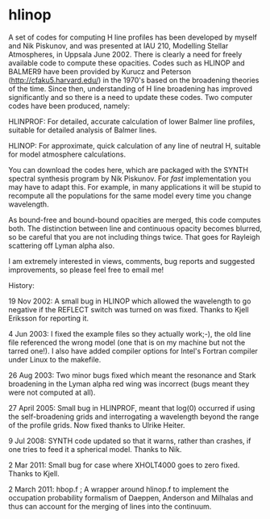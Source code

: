 # hlinop

A set of codes for computing H line profiles has been developed by myself and Nik Piskunov, and was presented at IAU 210, Modelling Stellar Atmospheres, in Uppsala June 2002. There is clearly a need for freely available code to compute these opacities. Codes such as HLINOP and BALMER9 have been provided by Kurucz and Peterson (http://cfaku5.harvard.edu/) in the 1970's based on the broadening theories of the time. Since then, understanding of H line broadening has improved significantly and so there is a need to update these codes. Two computer codes have been produced, namely:

HLINPROF: For detailed, accurate calculation of lower Balmer line profiles, suitable for detailed analysis of Balmer lines.

HLINOP: For approximate, quick calculation of any line of neutral H, suitable for model atmosphere calculations.

You can download the codes here, which are packaged with the SYNTH spectral synthesis program by Nik Piskunov.  For *fast* implementation you may have to adapt this. For example, in many applications it will be stupid to recompute all the populations for the same model every time you change wavelength.

As bound-free and bound-bound opacities are merged, this code computes both. The distinction between line and continuous opacity becomes blurred, so be careful that you are not including things twice. That goes for Rayleigh scattering off Lyman alpha also.

I am extremely interested in views, comments, bug reports and suggested improvements, so please feel free to email me!

History:

19 Nov 2002: A small bug in HLINOP which allowed the wavelength to go negative if the REFLECT switch was turned on was fixed. Thanks to Kjell Eriksson for reporting it.

4 Jun 2003: I fixed the example files so they actually work;-), the old line file referenced the wrong model (one that is on my machine but not the tarred one!). I also have added compiler options for Intel's Fortran compiler under Linux to the makefile.

26 Aug 2003: Two minor bugs fixed which meant the resonance and Stark broadening in the Lyman alpha red wing was incorrect (bugs meant they were not computed at all).

27 April 2005: Small bug in HLINPROF, meant that log(0) occurred if using the self-broadening grids and interrogating a wavelength beyond the range of the profile grids. Now fixed thanks to Ulrike Heiter.

9 Jul 2008: SYNTH code updated so that it warns, rather than crashes, if one tries to feed it a spherical model. Thanks to Nik.

2 Mar 2011: Small bug for case where XHOLT4000 goes to zero fixed. Thanks to Kjell.

2 March 2011: hbop.f ; A wrapper around hlinop.f to implement the occupation probability formalism of Daeppen, Anderson and Milhalas and thus can account for the merging of lines into the continuum.


